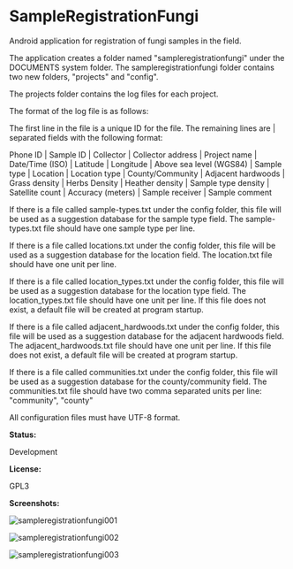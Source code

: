 # SampleRegistrationFungi

Android application for registration of fungi samples in the field.

The application creates a folder named "sampleregistrationfungi" under the DOCUMENTS system folder.
The sampleregistrationfungi folder contains two new folders, "projects" and "config".

The projects folder contains the log files for each project.

The format of the log file is as follows:

The first line in the file is a unique ID for the file.
The remaining lines are | separated fields with the following format:

Phone ID | Sample ID | Collector | Collector address | Project name | Date/Time (ISO) | Latitude | Longitude | Above sea level (WGS84) | Sample type | Location | Location type | County/Community | Adjacent hardwoods | Grass density | Herbs Density | Heather density | Sample type density | Satellite count | Accuracy (meters) | Sample receiver | Sample comment

If there is a file called sample-types.txt under the config folder, this file will be used as a
suggestion database for the sample type field. The sample-types.txt file should have one sample type per line.

If there is a file called locations.txt under the config folder, this file will be used as a
suggestion database for the location field. The location.txt file should have one unit per line.

If there is a file called location_types.txt under the config folder, this file will be used as a
suggestion database for the location type field. The location_types.txt file should have one unit per line.
If this file does not exist, a default file will be created at program startup.

If there is a file called adjacent_hardwoods.txt under the config folder, this file will be used as a
suggestion database for the adjacent hardwoods field. The adjacent_hardwoods.txt file should have one unit per line.
If this file does not exist, a default file will be created at program startup.

If there is a file called communities.txt under the config folder, this file will be used as a
suggestion database for the county/community field. The communities.txt file should have two comma separated units per line: "community", "county"

All configuration files must have UTF-8 format.

__Status:__

Development

__License:__

GPL3

__Screenshots:__


![sampleregistrationfungi001](https://cloud.githubusercontent.com/assets/1276717/16264675/36d20038-387b-11e6-8f3e-b39b55355540.png)


![sampleregistrationfungi002](https://cloud.githubusercontent.com/assets/1276717/16264678/3bf93e14-387b-11e6-9d80-44f58aec487f.png)


![sampleregistrationfungi003](https://cloud.githubusercontent.com/assets/1276717/16264683/41781158-387b-11e6-84f9-2fa639ea80c1.png)